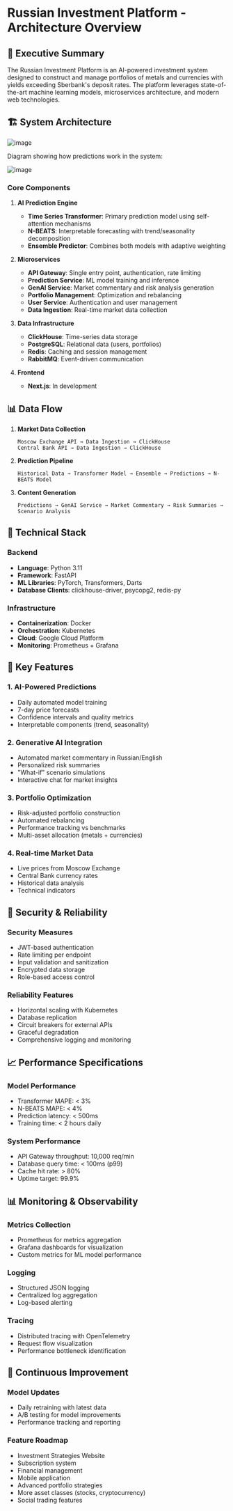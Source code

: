 # Russian Investment Platform - Architecture Overview

## 🎯 Executive Summary

The Russian Investment Platform is an AI-powered investment system designed to construct and manage portfolios of metals and currencies with yields exceeding Sberbank's deposit rates. The platform leverages state-of-the-art machine learning models, microservices architecture, and modern web technologies.

## 🏗️ System Architecture

![image](https://github.com/user-attachments/assets/3f3f0eaa-d850-4811-8664-bb85d548de8c)

Diagram showing how predictions work in the system:

![image](https://github.com/user-attachments/assets/dc82f09c-3e82-4ff4-940d-4614eeed48e4)


### Core Components

1. **AI Prediction Engine**
   - **Time Series Transformer**: Primary prediction model using self-attention mechanisms
   - **N-BEATS**: Interpretable forecasting with trend/seasonality decomposition
   - **Ensemble Predictor**: Combines both models with adaptive weighting

2. **Microservices**
   - **API Gateway**: Single entry point, authentication, rate limiting
   - **Prediction Service**: ML model training and inference
   - **GenAI Service**: Market commentary and risk analysis generation
   - **Portfolio Management**: Optimization and rebalancing
   - **User Service**: Authentication and user management
   - **Data Ingestion**: Real-time market data collection

3. **Data Infrastructure**
   - **ClickHouse**: Time-series data storage
   - **PostgreSQL**: Relational data (users, portfolios)
   - **Redis**: Caching and session management
   - **RabbitMQ**: Event-driven communication

4. **Frontend**
   - **Next.js**: In development

## 📊 Data Flow

1. **Market Data Collection**
   ```
   Moscow Exchange API → Data Ingestion → ClickHouse
   Central Bank API → Data Ingestion → ClickHouse
   ```

2. **Prediction Pipeline**
   ```
   Historical Data → Transformer Model → Ensemble → Predictions → N-BEATS Model 
   ```

3. **Content Generation**
   ```
   Predictions → GenAI Service → Market Commentary → Risk Summaries → Scenario Analysis
   ```

## 🔧 Technical Stack

### Backend
- **Language**: Python 3.11
- **Framework**: FastAPI
- **ML Libraries**: PyTorch, Transformers, Darts
- **Database Clients**: clickhouse-driver, psycopg2, redis-py

### Infrastructure
- **Containerization**: Docker
- **Orchestration**: Kubernetes
- **Cloud**: Google Cloud Platform
- **Monitoring**: Prometheus + Grafana

## 🚀 Key Features

### 1. AI-Powered Predictions
- Daily automated model training
- 7-day price forecasts
- Confidence intervals and quality metrics
- Interpretable components (trend, seasonality)

### 2. Generative AI Integration
- Automated market commentary in Russian/English
- Personalized risk summaries
- "What-if" scenario simulations
- Interactive chat for market insights

### 3. Portfolio Optimization
- Risk-adjusted portfolio construction
- Automated rebalancing
- Performance tracking vs benchmarks
- Multi-asset allocation (metals + currencies)

### 4. Real-time Market Data
- Live prices from Moscow Exchange
- Central Bank currency rates
- Historical data analysis
- Technical indicators

## 🔐 Security & Reliability

### Security Measures
- JWT-based authentication
- Rate limiting per endpoint
- Input validation and sanitization
- Encrypted data storage
- Role-based access control

### Reliability Features
- Horizontal scaling with Kubernetes
- Database replication
- Circuit breakers for external APIs
- Graceful degradation
- Comprehensive logging and monitoring

## 📈 Performance Specifications

### Model Performance
- Transformer MAPE: < 3%
- N-BEATS MAPE: < 4%
- Prediction latency: < 500ms
- Training time: < 2 hours daily

### System Performance
- API Gateway throughput: 10,000 req/min
- Database query time: < 100ms (p99)
- Cache hit rate: > 80%
- Uptime target: 99.9%

## 📊 Monitoring & Observability

### Metrics Collection
- Prometheus for metrics aggregation
- Grafana dashboards for visualization
- Custom metrics for ML model performance

### Logging
- Structured JSON logging
- Centralized log aggregation
- Log-based alerting

### Tracing
- Distributed tracing with OpenTelemetry
- Request flow visualization
- Performance bottleneck identification

## 🔄 Continuous Improvement

### Model Updates
- Daily retraining with latest data
- A/B testing for model improvements
- Performance tracking and reporting

### Feature Roadmap
- Investment Strategies Website
- Subscription system
- Financial management
- Mobile application
- Advanced portfolio strategies
- More asset classes (stocks, сryptocurrency)
- Social trading features


